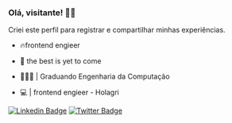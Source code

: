 ### Olá, visitante! 🤘🏼

Criei este perfil para registrar e compartilhar minhas experiências.

* 🔥frontend engieer

* 💬 the best is yet to come
* 👨🏻‍💻  | Graduando Engenharia da Computação <br />
* 💻 | frontend engieer - Holagri


[![Linkedin Badge](https://img.shields.io/badge/-LinkedIn-blue?style=flat-square&logo=Linkedin&logoColor=white&link=https://www.linkedin.com/in/elieltonbueno/)](https://www.linkedin.com/in/elieltonbueno/)
[![Twitter Badge](https://img.shields.io/badge/-Twitter-1ca0f1?style=flat-square&labelColor=1ca0f1&logo=twitter&logoColor=white&link=https://twitter.com/ELIELTONBUENO4)](https://twitter.com/ElieltonBuenoh2)
